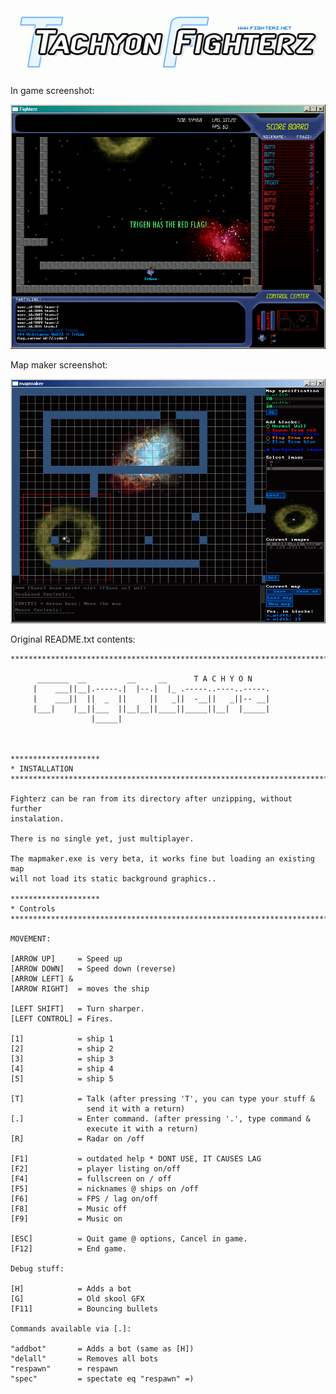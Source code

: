 <img src="https://github.com/rayburgemeestre/fighterz/blob/master/www.fighterz.net/images/logo_5.gif">

In game screenshot:

<img src="https://github.com/rayburgemeestre/fighterz/blob/master/www.fighterz.net/screenshots/fghz5jun2005.jpg">

Map maker screenshot:

<img src="https://github.com/rayburgemeestre/fighterz/blob/master/www.fighterz.net/screenshots/mapmaker4_02032004.gif">

Original README.txt contents:


    ***************************************************************************

          _______  __         __     __      T A C H Y O N
         |    ___||__|.-----.|  |--.|  |_ .-----..----..-----.
         |    ___||  ||  _  ||     ||   _||  -__||   _||-- __|
         |___|    |__||___  ||__|__||____||_____||__|  |_____|
                      |_____|



    ********************
    * INSTALLATION
    ***************************************************************************

    Fighterz can be ran from its directory after unzipping, without further
    instalation.

    There is no single yet, just multiplayer.

    The mapmaker.exe is very beta, it works fine but loading an existing map
    will not load its static background graphics..

    ********************
    * Controls
    ***************************************************************************

    MOVEMENT:

    [ARROW UP]     = Speed up
    [ARROW DOWN]   = Speed down (reverse)
    [ARROW LEFT] &
    [ARROW RIGHT]  = moves the ship

    [LEFT SHIFT]   = Turn sharper.
    [LEFT CONTROL] = Fires.

    [1]            = ship 1
    [2]            = ship 2
    [3]            = ship 3
    [4]            = ship 4
    [5]            = ship 5

    [T]            = Talk (after pressing 'T', you can type your stuff &
                     send it with a return)
    [.]            = Enter command. (after pressing '.', type command &
                     execute it with a return)
    [R]            = Radar on /off

    [F1]           = outdated help * DONT USE, IT CAUSES LAG
    [F2]           = player listing on/off
    [F4]           = fullscreen on / off
    [F5]           = nicknames @ ships on /off
    [F6]           = FPS / lag on/off
    [F8]           = Music off
    [F9]           = Music on

    [ESC]          = Quit game @ options, Cancel in game.
    [F12]          = End game.

    Debug stuff:

    [H]            = Adds a bot
    [G]            = Old skool GFX
    [F11]          = Bouncing bullets

    Commands available via [.]:

    "addbot"       = Adds a bot (same as [H])
    "delall"       = Removes all bots
    "respawn"      = respawn
    "spec"         = spectate eq "respawn" =)
